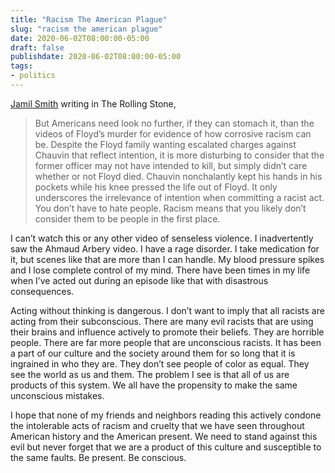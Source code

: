 ```yaml
---
title: "Racism The American Plague"
slug: "racism the american plague"
date: 2020-06-02T08:00:00-05:00
draft: false
publishdate: 2020-06-02T08:00:00-05:00
tags:
- politics
---
```


[Jamil Smith][1] writing in The Rolling Stone,

>But Americans need look no further, if they can stomach it, than the videos of Floyd’s murder for evidence of how corrosive racism can be. Despite the Floyd family wanting escalated charges against Chauvin that reflect intention, it is more disturbing to consider that the former officer may not have intended to kill, but simply didn’t care whether or not Floyd died. Chauvin nonchalantly kept his hands in his pockets while his knee pressed the life out of Floyd. It only underscores the irrelevance of intention when committing a racist act. You don’t have to hate people. Racism means that you likely don’t consider them to be people in the first place.

I can’t watch this or any other video of senseless violence. I inadvertently saw the Ahmaud Arbery video. I have a rage disorder. I take medication for it, but scenes like that are more than I can handle. My blood pressure spikes and I lose complete control of my mind. There have been times in my life when I’ve acted out during an episode like that with disastrous consequences.

Acting without thinking is dangerous. I don’t want to imply that all racists are acting from their subconscious. There are many evil racists that are using their brains and influence actively to promote their beliefs. They are horrible people. There are far more people that are unconscious racists. It has been a part of our culture and the society around them for so long that it is ingrained in who they are. They don’t see people of color as equal. They see the world as us and them. The problem I see is that all of us are products of this system. We all have the propensity to make the same unconscious mistakes.

I hope that none of my friends and neighbors reading this actively condone the intolerable acts of racism and cruelty that we have seen throughout American history and the American present. We need to stand against this evil but never forget that we are a product of this culture and susceptible to the same faults. Be present. Be conscious.

[1]: https://www.rollingstone.com/politics/political-commentary/american-plague-racism-george-floyd-police-brutality-1008387/
